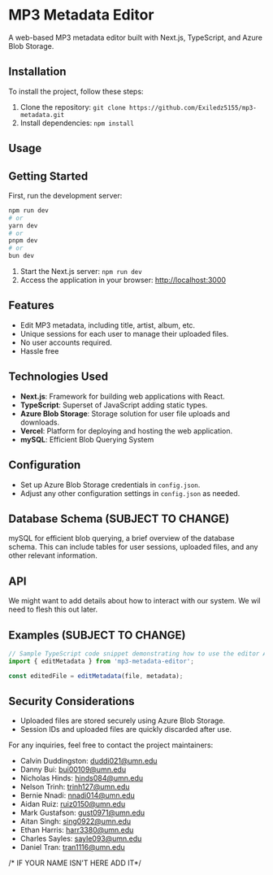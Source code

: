 # MP3 Metadata Editor

A web-based MP3 metadata editor built with Next.js, TypeScript, and Azure Blob Storage.

## Installation

To install the project, follow these steps:

1. Clone the repository: `git clone https://github.com/Exiledz5155/mp3-metadata.git`
2. Install dependencies: `npm install`

## Usage

## Getting Started

First, run the development server:

```bash
npm run dev
# or 
yarn dev
# or
pnpm dev
# or
bun dev
```

1. Start the Next.js server: `npm run dev`
2. Access the application in your browser: [http://localhost:3000](http://localhost:3000)

## Features

- Edit MP3 metadata, including title, artist, album, etc.
- Unique sessions for each user to manage their uploaded files.
- No user accounts required.
- Hassle free

## Technologies Used

- **Next.js**: Framework for building web applications with React.
- **TypeScript**: Superset of JavaScript adding static types.
- **Azure Blob Storage**: Storage solution for user file uploads and downloads.
- **Vercel**: Platform for deploying and hosting the web application.
- **mySQL**: Efficient Blob Querying System

## Configuration

- Set up Azure Blob Storage credentials in `config.json`.
- Adjust any other configuration settings in `config.json` as needed.

## Database Schema (SUBJECT TO CHANGE)
mySQL for efficient blob querying, a brief overview of the database schema. This can include tables for user sessions, uploaded files, and any other relevant information.

## API
We might want to add details about how to interact with our system. We wil need to flesh this out later.

## Examples (SUBJECT TO CHANGE)

```typescript
// Sample TypeScript code snippet demonstrating how to use the editor API
import { editMetadata } from 'mp3-metadata-editor';

const editedFile = editMetadata(file, metadata);
```

## Security Considerations

- Uploaded files are stored securely using Azure Blob Storage.
- Session IDs and uploaded files are quickly discarded after use.

For any inquiries, feel free to contact the project maintainers:

- Calvin Duddingston: duddi021@umn.edu
- Danny Bui: bui00109@umn.edu
- Nicholas Hinds: hinds084@umn.edu
- Nelson Trinh: trinh127@umn.edu
- Bernie Nnadi: nnadi014@umn.edu
- Aidan Ruiz: ruiz0150@umn.edu
- Mark Gustafson: gust0971@umn.edu
- Aitan Singh: sing0922@umn.edu
- Ethan Harris: harr3380@umn.edu
- Charles Sayles: sayle093@umn.edu 
- Daniel Tran: tran1116@umn.edu

/* IF YOUR NAME ISN'T HERE ADD IT*/
